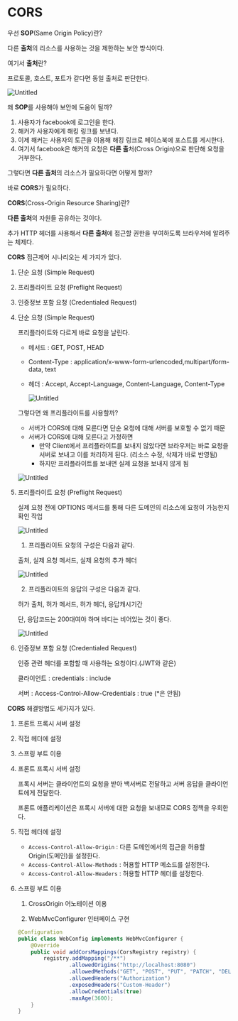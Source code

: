 # CORS

우선 **SOP**(Same Origin Policy)란?

다른 **출처**의 리소스를 사용하는 것을 제한하는 보안 방식이다.

여기서 **출처**란?

프로토콜, 호스트, 포트가 같다면 동일 출처로 판단한다.

![Untitled](https://prod-files-secure.s3.us-west-2.amazonaws.com/6b199294-0be4-47b6-b1b5-eb87d6e20a20/a7c610c7-7822-465b-ab63-1494965c4c9c/Untitled.png)

왜 **SOP**를 사용해야 보안에 도움이 될까?

1. 사용자가 facebook에 로그인을 한다.
2. 해커가 사용자에게 해킹 링크를 보낸다.
3. 이제 해커는 사용자의 토큰을 이용해 해킹 링크로 페이스북에 포스트를 게시한다.
4. 여기서 facebook은 해커의 요청은 **다른 출**처(Cross Origin)으로 판단해 요청을 거부한다.

그렇다면 **다른 출처**의 리소스가 필요하다면 어떻게 할까?

바로 **CORS**가 필요하다.

**CORS**(Cross-Origin Resource Sharing)란?

**다른 출처**의 자원들 공유하는 것이다.

추가 HTTP 헤더를 사용해서 **다른 출처**에 접근할 권한을 부여하도록 브라우저에 알려주는 체제다.

**CORS** 접근제어 시나리오는 세 가지가 있다.

1. 단순 요청 (Simple Request)
2. 프리플라이트 요청 (Preflight Request)
3. 인증정보 포함 요청 (Credentialed Request)

1. 단순 요청 (Simple Request)

   프리플라이트와 다르게 바로 요청을 날린다.

    - 메서드 : GET, POST, HEAD
    - Content-Type : application/x-www-form-urlencoded,multipart/form-data, text
    - 헤더 : Accept, Accept-Language, Content-Language, Content-Type

      ![Untitled](https://prod-files-secure.s3.us-west-2.amazonaws.com/6b199294-0be4-47b6-b1b5-eb87d6e20a20/8876ffed-9253-4033-9ccb-c100a4931b2b/Untitled.png)


    그렇다면 왜 프리플라이트를 사용할까?
    
    - 서버가 CORS에 대해 모른다면 단순 요청에 대해 서버를 보호할 수 없기 때문
    - 서버가 CORS에 대해 모른다고 가정하면
        - 만약 Client에서 프리플라이트를 보내지 않았다면 브라우저는 바로 요청을 서버로 보내고 이를 처리하게 된다. (리소스 수정, 삭제가 바로 반영됨)
        - 하지만 프리플라이트를 보내면 실제 요청을 보내지 않게 됨
    
    ![Untitled](https://prod-files-secure.s3.us-west-2.amazonaws.com/6b199294-0be4-47b6-b1b5-eb87d6e20a20/477b33bb-068a-4aab-8199-6fdbd98b266e/Untitled.png)




1. 프리플라이트 요청 (Preflight Request)

   실제 요청 전에 OPTIONS 메서드를 통해 다른 도메인의 리소스에 요청이 가능한지 확인 작업

   ![Untitled](https://prod-files-secure.s3.us-west-2.amazonaws.com/6b199294-0be4-47b6-b1b5-eb87d6e20a20/a8bcd120-c139-40c9-b8f7-68455fa71bca/Untitled.png)

    1) 프리플라이트 요청의 구성은 다음과 같다.

   출처, 실제 요청 메서드, 실제 요청의 추가 헤더

   ![Untitled](https://prod-files-secure.s3.us-west-2.amazonaws.com/6b199294-0be4-47b6-b1b5-eb87d6e20a20/0627e5f7-b860-4177-a85a-f7ed9ab0d913/Untitled.png)

    2) 프리플라이트의 응답의 구성은 다음과 같다.

   허가 출처, 허가 메서드, 허가 헤더, 응답캐시기간

   단, 응답코드는 200대여야 하며 바디는 비어있는 것이 좋다.

   ![Untitled](https://prod-files-secure.s3.us-west-2.amazonaws.com/6b199294-0be4-47b6-b1b5-eb87d6e20a20/f845a135-2b91-467c-80ec-726cf10e92f3/Untitled.png)


1. 인증정보 포함 요청 (Credentialed Request)

   인증 관련 헤더를 포함할 때 사용하는 요청이다.(JWT와 같은)

   클라이언트 : credentials : include

   서버 : Access-Control-Allow-Credentials : true (*은 안됨)


**CORS** 해결방법도 세가지가 있다.

1. 프론트 프록시 서버 설정
2. 직접 헤더에 설정
3. 스프링 부트 이용

1. 프론트 프록시 서버 설정

   프록시 서버는 클라이언트의 요청을 받아 백서버로 전달하고 서버 응답을 클라이언트에게 전달한다.

   프론트 애플리케이션은 프록시 서버에 대한 요청을 보내므로 CORS 정책을 우회한다.


1. 직접 헤더에 설정
    - `Access-Control-Allow-Origin` : 다른 도메인에서의 접근을 허용할 Origin(도메인)을 설정한다.
    - `Access-Control-Allow-Methods` : 허용할 HTTP 메소드를 설정한다.
    - `Access-Control-Allow-Headers` : 허용할 HTTP 헤더를 설정한다.

1. 스프링 부트 이용

    1) CrossOrigin 어노테이션 이용

    2) WebMvcConfigurer 인터페이스 구현

    ```java
    @Configuration
    public class WebConfig implements WebMvcConfigurer {
        @Override
        public void addCorsMappings(CorsRegistry registry) {
            registry.addMapping("/**")
                    .allowedOrigins("http://localhost:8080")
                    .allowedMethods("GET", "POST", "PUT", "PATCH", "DELETE")
                    .allowedHeaders("Authorization")
                    .exposedHeaders("Custom-Header")
                    .allowCredentials(true)
                    .maxAge(3600);
        }
    }
    ```